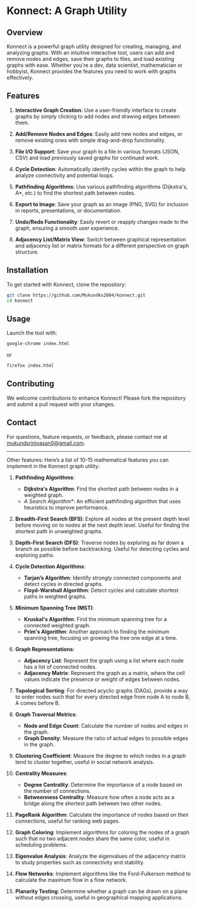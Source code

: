 # Konnect: A Graph Utility

## Overview

Konnect is a powerful graph utility designed for creating, managing, and analyzing graphs. With an intuitive interactive tool, users can add and remove nodes and edges, save their graphs to files, and load existing graphs with ease. Whether you're a dev, data scientist, mathematician or hobbyist, Konnect provides the features you need to work with graphs effectively.

## Features

1. **Interactive Graph Creation**: Use a user-friendly interface to create graphs by simply clicking to add nodes and drawing edges between them.

2. **Add/Remove Nodes and Edges**: Easily add new nodes and edges, or remove existing ones with simple drag-and-drop functionality.

3. **File I/O Support**: Save your graph to a file in various formats (JSON, CSV) and load previously saved graphs for continued work.

4. **Cycle Detection**: Automatically identify cycles within the graph to help analyze connectivity and potential loops.

5. **Pathfinding Algorithms**: Use various pathfinding algorithms (Dijkstra's, A*, etc.) to find the shortest path between nodes.

10. **Export to Image**: Save your graph as an image (PNG, SVG) for inclusion in reports, presentations, or documentation.

12. **Undo/Redo Functionality**: Easily revert or reapply changes made to the graph, ensuring a smooth user experience.

13. **Adjacency List/Matrix View**: Switch between graphical representation and adjacency list or matrix formats for a different perspective on graph structure.


## Installation

To get started with Konnect, clone the repository:

```bash
git clone https://github.com/Mukundks2004/konnect.git
cd konnect
```

## Usage

Launch the tool with:

```bash
google-chrome index.html
```

or

```bash
firefox index.html
```

## Contributing

We welcome contributions to enhance Konnect! Please fork the repository and submit a pull request with your changes.

## Contact

For questions, feature requests, or feedback, please contact me at [mukundsrinivasan0@gmail.com](mailto:mukundsrinivasan0@gmail.com).


---

Other features:
Here’s a list of 10-15 mathematical features you can implement in the Konnect graph utility:

1. **Pathfinding Algorithms**:
   - **Dijkstra's Algorithm**: Find the shortest path between nodes in a weighted graph.
   - **A* Search Algorithm**: An efficient pathfinding algorithm that uses heuristics to improve performance.

2. **Breadth-First Search (BFS)**: Explore all nodes at the present depth level before moving on to nodes at the next depth level. Useful for finding the shortest path in unweighted graphs.

3. **Depth-First Search (DFS)**: Traverse nodes by exploring as far down a branch as possible before backtracking. Useful for detecting cycles and exploring paths.

4. **Cycle Detection Algorithms**:
   - **Tarjan’s Algorithm**: Identify strongly connected components and detect cycles in directed graphs.
   - **Floyd-Warshall Algorithm**: Detect cycles and calculate shortest paths in weighted graphs.

5. **Minimum Spanning Tree (MST)**:
   - **Kruskal's Algorithm**: Find the minimum spanning tree for a connected weighted graph.
   - **Prim's Algorithm**: Another approach to finding the minimum spanning tree, focusing on growing the tree one edge at a time.

6. **Graph Representations**:
   - **Adjacency List**: Represent the graph using a list where each node has a list of connected nodes.
   - **Adjacency Matrix**: Represent the graph as a matrix, where the cell values indicate the presence or weight of edges between nodes.

7. **Topological Sorting**: For directed acyclic graphs (DAGs), provide a way to order nodes such that for every directed edge from node A to node B, A comes before B.

8. **Graph Traversal Metrics**:
   - **Node and Edge Count**: Calculate the number of nodes and edges in the graph.
   - **Graph Density**: Measure the ratio of actual edges to possible edges in the graph.

9. **Clustering Coefficient**: Measure the degree to which nodes in a graph tend to cluster together, useful in social network analysis.

10. **Centrality Measures**:
    - **Degree Centrality**: Determine the importance of a node based on the number of connections.
    - **Betweenness Centrality**: Measure how often a node acts as a bridge along the shortest path between two other nodes.

11. **PageRank Algorithm**: Calculate the importance of nodes based on their connections, useful for ranking web pages.

12. **Graph Coloring**: Implement algorithms for coloring the nodes of a graph such that no two adjacent nodes share the same color, useful in scheduling problems.

13. **Eigenvalue Analysis**: Analyze the eigenvalues of the adjacency matrix to study properties such as connectivity and stability.

14. **Flow Networks**: Implement algorithms like the Ford-Fulkerson method to calculate the maximum flow in a flow network.

15. **Planarity Testing**: Determine whether a graph can be drawn on a plane without edges crossing, useful in geographical mapping applications.